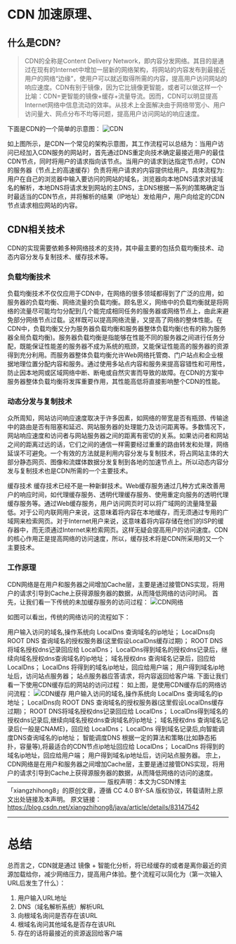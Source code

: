 # CDN 加速原理、
## 什么是CDN?
> CDN的全称是Content Delivery Network，即内容分发网络。其目的是通过在现有的Internet中增加一层新的网络架构，将网站的内容发布到最接近用户的网络“边缘”，使用户可以就近取得所需的内容，提高用户访问网站的响应速度。CDN有别于镜像，因为它比镜像更智能，或者可以做这样一个比喻：CDN=更智能的镜像+缓存+流量导流。因而，CDN可以明显提高Internet网络中信息流动的效率。从技术上全面解决由于网络带宽小、用户访问量大、网点分布不均等问题，提高用户访问网站的响应速度。

下面是CDN的一个简单的示意图：
![CDN](https://img-blog.csdn.net/20181018144849100)

如上图所示，是CDN一个常见的架构示意图，其工作流程可以总结为：当用户访问已经加入CDN服务的网站时，首先通过DNS重定向技术确定最接近用户的最佳CDN节点，同时将用户的请求指向该节点。当用户的请求到达指定节点时，CDN的服务器（节点上的高速缓存）负责将用户请求的内容提供给用户。具体流程为: 用户在自己的浏览器中输入要访问的网站的域名，浏览器向本地DNS请求对该域名的解析，本地DNS将请求发到网站的主DNS，主DNS根据一系列的策略确定当时最适当的CDN节点，并将解析的结果（IP地址）发给用户，用户向给定的CDN节点请求相应网站的内容。

## CDN相关技术
CDN的实现需要依赖多种网络技术的支持，其中最主要的包括负载均衡技术、动态内容分发与复制技术、缓存技术等。

### 负载均衡技术
负载均衡技术不仅仅应用于CDN中，在网络的很多领域都得到了广泛的应用，如服务器的负载均衡、网络流量的负载均衡。顾名思义，网络中的负载均衡就是将网络的流量尽可能均匀分配到几个能完成相同任务的服务器或网络节点上，由此来避免部分网络节点过载。这样既可以提高网络流量，又提高了网络的整体性能。在CDN中，负载均衡又分为服务器负载均衡和服务器整体负载均衡(也有的称为服务器全局负载均衡)。服务器负载均衡是指能够在性能不同的服务器之间进行任务分配，既能保证性能差的服务器不成为系统的瓶颈，又能保证性能高的服务器的资源得到充分利用。而服务器整体负载均衡允许Web网络托管商、门户站点和企业根据地理位置分配内容和服务。通过使用多站点内容和服务来提高容错性和可用性，防止因本地网或区域网络中断、断电或自然灾害而导致的故障。在CDN的方案中服务器整体负载均衡将发挥重要作用，其性能高低将直接影响整个CDN的性能。

### 动态分发与复制技术
众所周知，网站访问响应速度取决于许多因素，如网络的带宽是否有瓶颈、传输途中的路由是否有阻塞和延迟、网站服务器的处理能力及访问距离等。多数情况下，网站响应速度和访问者与网站服务器之间的距离有密切的关系。如果访问者和网站之间的距离过远的话，它们之间的通信一样需要经过重重的路由转发和处理，网络延误不可避免。一个有效的方法就是利用内容分发与复制技术，将占网站主体的大部分静态网页、图像和流媒体数据分发复制到各地的加速节点上。所以动态内容分发与复制技术也是CDN所需的一个主要技术。

缓存技术
缓存技术已经不是一种新鲜技术。Web缓存服务通过几种方式来改善用户的响应时间，如代理缓存服务、透明代理缓存服务、使用重定向服务的透明代理缓存服务等。通过Web缓存服务，用户访问网页时可以将广域网的流量降至最低。对于公司内联网用户来说，这意味着将内容在本地缓存，而无须通过专用的广域网来检索网页。对于Internet用户来说，这意味着将内容存储在他们的ISP的缓存器中，而无须通过Internet来检索网页。这样无疑会提高用户的访问速度。CDN的核心作用正是提高网络的访问速度，所以，缓存技术将是CDN所采用的又一个主要技术。
### 工作原理
CDN网络是在用户和服务器之间增加Cache层，主要是通过接管DNS实现，将用户的请求引导到Cache上获得源服务器的数据，从而降低网络的访问时间。
首先，让我们看一下传统的未加缓存服务的访问过程：
![CDN网络](https://img-blog.csdn.net/20181018151508334)

如图可以看出，传统的网络访问的流程如下：

用户输入访问的域名,操作系统向 LocalDns 查询域名的ip地址；
LocalDns向 ROOT DNS 查询域名的授权服务器(这里假设LocalDns缓存过期)；
ROOT DNS将域名授权dns记录回应给 LocalDns；
LocalDns得到域名的授权dns记录后，继续向域名授权dns查询域名的ip地址；
域名授权dns 查询域名记录后，回应给 LocalDns；
LocalDns 将得到的域名ip地址，回应给用户端；
用户得到域名ip地址后，访问站点服务器；
站点服务器应答请求，将内容返回给客户端.
下面让我们看一下使用CDN缓存后的网站的访问过程：
如上图，是使用CDN缓存后的网络访问流程：
![CDN缓存](https://img-blog.csdn.net/20181018152139324)
用户输入访问的域名,操作系统向 LocalDns 查询域名的ip地址；
LocalDns向 ROOT DNS 查询域名的授权服务器(这里假设LocalDns缓存过期)；
ROOT DNS将域名授权dns记录回应给 LocalDns；
LocalDns得到域名的授权dns记录后,继续向域名授权dns查询域名的ip地址；
域名授权dns 查询域名记录后(一般是CNAME)，回应给 LocalDns；
LocalDns 得到域名记录后,向智能调度DNS查询域名的ip地址；
智能调度DNS 根据一定的算法和策略(比如静态拓扑，容量等),将最适合的CDN节点ip地址回应给 LocalDns；
LocalDns 将得到的域名ip地址，回应给用户端；
用户得到域名ip地址后，访问站点服务器。
宗上，CDN网络是在用户和服务器之间增加Cache层，主要是通过接管DNS实现，将用户的请求引导到Cache上获得源服务器的数据，从而降低网络的访问的速度。
————————————————
版权声明：本文为CSDN博主「xiangzhihong8」的原创文章，遵循 CC 4.0 BY-SA 版权协议，转载请附上原文出处链接及本声明。
原文链接：https://blog.csdn.net/xiangzhihong8/java/article/details/83147542  

-----
# 总结
  总而言之，CDN就是通过 镜像 + 智能化分析，将已经缓存的或者是离你最近的资源加载给你，减少网络压力，提高用户体验。整个流程可以简化为（第一次输入URL后发生了什么）：
  <ol>
    <li>用户输入URL地址</li>
    <li>DNS（域名解析系统）解析URL</li>
    <li>向根域名询问是否存在该URL</li>
    <li>根域名询问其他域名是否存在该URL</li>
    <li>存在的话将最接近的资源返回给客户端</li>
  </ol>